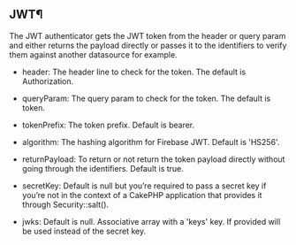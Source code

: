 ## JWT¶

The JWT authenticator gets the JWT token from the header or query param and either returns the payload directly or passes it to the identifiers to verify them against another datasource for example.

- header: The header line to check for the token. The default is Authorization.


- queryParam: The query param to check for the token. The default is token.

- tokenPrefix: The token prefix. Default is bearer.

- algorithm: The hashing algorithm for Firebase JWT. Default is 'HS256'.

- returnPayload: To return or not return the token payload directly without going through the identifiers. Default is true.

- secretKey: Default is null but you’re required to pass a secret key if you’re not in the context of a CakePHP application that provides it through Security::salt().

- jwks: Default is null. Associative array with a 'keys' key. If provided will be used instead of the secret key.
